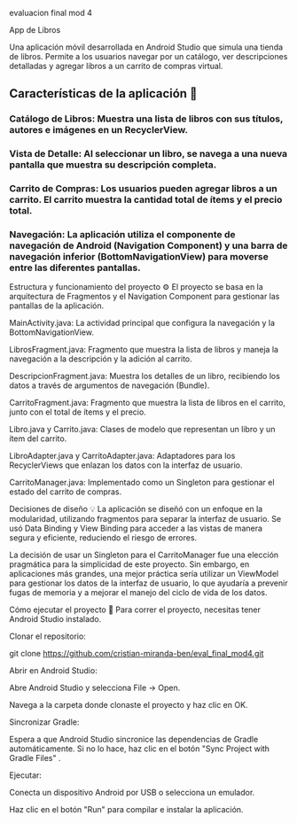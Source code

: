 evaluacion final mod 4


App de Libros


Una aplicación móvil desarrollada en Android Studio que simula una tienda de libros. Permite a los usuarios navegar por un catálogo, ver descripciones detalladas y agregar libros a un carrito de compras virtual.

## Características de la aplicación 📖
### Catálogo de Libros: Muestra una lista de libros con sus títulos, autores e imágenes en un RecyclerView.

### Vista de Detalle: Al seleccionar un libro, se navega a una nueva pantalla que muestra su descripción completa.

### Carrito de Compras: Los usuarios pueden agregar libros a un carrito. El carrito muestra la cantidad total de ítems y el precio total.

### Navegación: La aplicación utiliza el componente de navegación de Android (Navigation Component) y una barra de navegación inferior (BottomNavigationView) para moverse entre las diferentes pantallas.

Estructura y funcionamiento del proyecto ⚙️
El proyecto se basa en la arquitectura de Fragmentos y el Navigation Component para gestionar las pantallas de la aplicación.

MainActivity.java: La actividad principal que configura la navegación y la BottomNavigationView.

LibrosFragment.java: Fragmento que muestra la lista de libros y maneja la navegación a la descripción y la adición al carrito.

DescripcionFragment.java: Muestra los detalles de un libro, recibiendo los datos a través de argumentos de navegación (Bundle).

CarritoFragment.java: Fragmento que muestra la lista de libros en el carrito, junto con el total de ítems y el precio.

Libro.java y Carrito.java: Clases de modelo que representan un libro y un ítem del carrito.

LibroAdapter.java y CarritoAdapter.java: Adaptadores para los RecyclerViews que enlazan los datos con la interfaz de usuario.

CarritoManager.java: Implementado como un Singleton para gestionar el estado del carrito de compras.

Decisiones de diseño 💡
La aplicación se diseñó con un enfoque en la modularidad, utilizando fragmentos para separar la interfaz de usuario. Se usó Data Binding y View Binding para acceder a las vistas de manera segura y eficiente, reduciendo el riesgo de errores.

La decisión de usar un Singleton para el CarritoManager fue una elección pragmática para la simplicidad de este proyecto. Sin embargo, en aplicaciones más grandes, una mejor práctica sería utilizar un ViewModel para gestionar los datos de la interfaz de usuario, lo que ayudaría a prevenir fugas de memoria y a mejorar el manejo del ciclo de vida de los datos.

Cómo ejecutar el proyecto 🚀
Para correr el proyecto, necesitas tener Android Studio instalado.

Clonar el repositorio:

git clone https://github.com/cristian-miranda-ben/eval_final_mod4.git

Abrir en Android Studio:

Abre Android Studio y selecciona File -> Open.

Navega a la carpeta donde clonaste el proyecto y haz clic en OK.

Sincronizar Gradle:

Espera a que Android Studio sincronice las dependencias de Gradle automáticamente. Si no lo hace, haz clic en el botón "Sync Project with Gradle Files" .

Ejecutar:

Conecta un dispositivo Android por USB o selecciona un emulador.

Haz clic en el botón "Run"  para compilar e instalar la aplicación.
